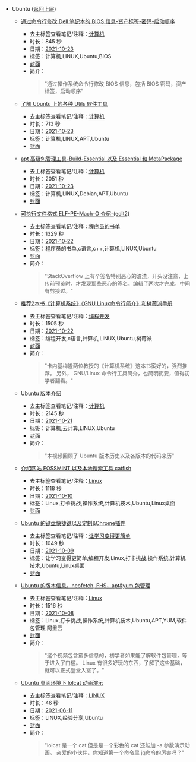 - Ubuntu ([返回上层](../))
    - [通过命令行修改 Dell 笔记本的 BIOS 信息-资产标签-密码-启动顺序](https://www.bilibili.com/video/BV1RL4y1i7EA)
        - 去主标签查看笔记/注释：[计算机](../tags/计算机.md)
        - 时长：845 秒
        - 日期：[2021-10-23](../month/202110.md)
        - 标签：计算机,LINUX,Ubuntu,BIOS
        - [封面](http://i1.hdslb.com/bfs/archive/ef2d09638b99da0a23aae9409be5de2e86570e52.jpg)
        - 简介：
            > "通过操作系统命令行修改 BIOS 信息，包括 BIOS 密码，资产标签，启动顺序"

    - [了解 Ubuntu 上的各种 Utils 软件工具](https://www.bilibili.com/video/BV1c44y1i7gc)
        - 去主标签查看笔记/注释：[计算机](../tags/计算机.md)
        - 时长：713 秒
        - 日期：[2021-10-23](../month/202110.md)
        - 标签：计算机,LINUX,APT,Ubuntu
        - [封面](http://i1.hdslb.com/bfs/archive/4026546e049cb5cadb4f113d4b4ad9663fe3e299.jpg)
    - [apt 高级包管理工具-Build-Essential 以及 Essential 和 MetaPackage](https://www.bilibili.com/video/BV1ZT4y1o7Xn)
        - 去主标签查看笔记/注释：[计算机](../tags/计算机.md)
        - 时长：2051 秒
        - 日期：[2021-10-23](../month/202110.md)
        - 标签：计算机,LINUX,Debian,APT,Ubuntu
        - [封面](http://i2.hdslb.com/bfs/archive/923764bc886e0e75c4b81c910178b40895d20fc6.jpg)
    - [可执行文件格式 ELF-PE-Mach-O 介绍-(edit2)](https://www.bilibili.com/video/BV1LR4y1J7Ne)
        - 去主标签查看笔记/注释：[程序员的书单](../tags/程序员的书单.md)
        - 时长：1329 秒
        - 日期：[2021-10-22](../month/202110.md)
        - 标签：程序员的书单,c语言,c++,计算机,LINUX,Ubuntu
        - [封面](http://i2.hdslb.com/bfs/archive/22a1964d6ff791d6709a748b50d37786134a453e.jpg)
        - 简介：
            > "StackOverflow 上有个签名特别恶心的渣渣，开头没注意，上传前预览时，才发现那些恶心的签名。编辑了两次才完成。中间有剪接过。"

    - [推荐2本书《计算机系统》《GNU Linux命令行简介》和树莓派手册](https://www.bilibili.com/video/BV1DL411G7kX)
        - 去主标签查看笔记/注释：[编程开发](../tags/编程开发.md)
        - 时长：1505 秒
        - 日期：[2021-10-22](../month/202110.md)
        - 标签：编程开发,c语言,计算机,LINUX,Ubuntu,树莓派
        - [封面](http://i0.hdslb.com/bfs/archive/ed41e4a791a94791e22c243d569b304bf8548c59.jpg)
        - 简介：
            > "卡内基梅隆两位教授的《计算机系统》这本书蛮好的，强烈推荐。
另外，  GNU/Linux 命令行工具简介，也简明扼要，值得初学者翻看。"

    - [Ubuntu 版本介绍](https://www.bilibili.com/video/BV1Qh411b7Ho)
        - 去主标签查看笔记/注释：[计算机](../tags/计算机.md)
        - 时长：2145 秒
        - 日期：[2021-10-21](../month/202110.md)
        - 标签：计算机,云计算,LINUX,Ubuntu
        - [封面](http://i1.hdslb.com/bfs/archive/29f429f3cb3b99f7041ae547683972a95107d349.jpg)
        - 简介：
            > "本视频回顾了 Ubuntu 版本历史以及各版本的代码来历"

    - [介绍网站 FOSSMINT 以及本地搜索工具 catfish](https://www.bilibili.com/video/BV11L411s7oQ)
        - 去主标签查看笔记/注释：[Linux](../tags/Linux.md)
        - 时长：1118 秒
        - 日期：[2021-10-10](../month/202110.md)
        - 标签：Linux,打卡挑战,操作系统,计算机技术,Ubuntu,Linux桌面
        - [封面](http://i1.hdslb.com/bfs/archive/e6db286be99982333dd41dd124907b04253d85e7.jpg)
    - [Ubuntu 的键盘快捷键以及定制&Chrome插件](https://www.bilibili.com/video/BV1pU4y1w73e)
        - 去主标签查看笔记/注释：[让学习变得更简单](../tags/让学习变得更简单.md)
        - 时长：1049 秒
        - 日期：[2021-10-09](../month/202110.md)
        - 标签：让学习变得更简单,编程开发,Linux,打卡挑战,操作系统,计算机技术,Ubuntu,Linux桌面
        - [封面](http://i0.hdslb.com/bfs/archive/c2c8d6d626115e9b7a7dbfffa07f5e059f372f59.jpg)
    - [Ubuntu 的版本信息，neofetch, FHS，apt&yum 包管理](https://www.bilibili.com/video/BV1ev411g7zP)
        - 去主标签查看笔记/注释：[Linux](../tags/Linux.md)
        - 时长：1516 秒
        - 日期：[2021-10-08](../month/202110.md)
        - 标签：Linux,打卡挑战,操作系统,计算机技术,Ubuntu,APT,YUM,软件包管理,阿里云
        - [封面](http://i0.hdslb.com/bfs/archive/99e1e3dd8c28fc9e0590ca75ba5c788cfeb1e7fa.jpg)
        - 简介：
            > "这个视频包含蛮多信息的，初学者如果能了解软件包管理，等于进入了门槛。
Linux 有很多好玩的东西，了解了这些基础，就可以正式登堂入室了。"

    - [Ubuntu 桌面环境下 lolcat 动画演示](https://www.bilibili.com/video/BV1qV41147yb)
        - 去主标签查看笔记/注释：[LINUX](../tags/LINUX.md)
        - 时长：46 秒
        - 日期：[2021-06-11](../month/202106.md)
        - 标签：LINUX,经验分享,Ubuntu
        - [封面](http://i2.hdslb.com/bfs/archive/805e9558b9b0292d9c360bb3f616617dcac4b15a.jpg)
        - 简介：
            > "lolcat 是一个 cat 但是是一个彩色的 cat 还能加 -a 参数演示动画。
亲爱的小伙伴，你知道第一个命令里 jq命令的厉害吗？"

